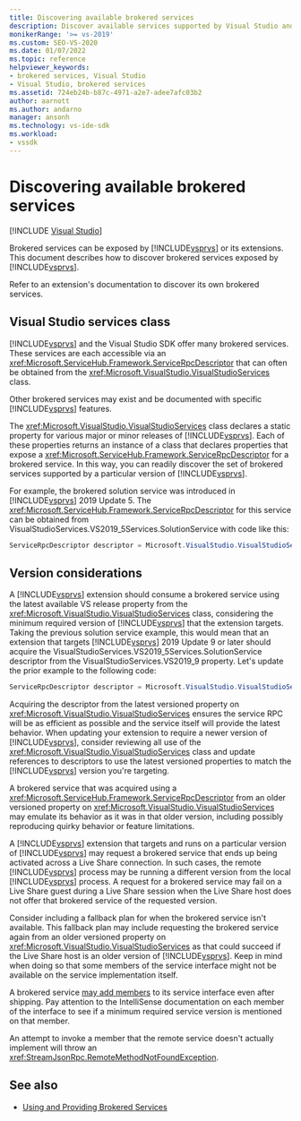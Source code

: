 ```yaml
---
title: Discovering available brokered services
description: Discover available services supported by Visual Studio and the Visual Studio SDK, including service descriptors for obtaining an interface for each service.
monikerRange: '>= vs-2019'
ms.custom: SEO-VS-2020
ms.date: 01/07/2022
ms.topic: reference
helpviewer_keywords:
- brokered services, Visual Studio
- Visual Studio, brokered services
ms.assetid: 724eb24b-b87c-4971-a2e7-adee7afc03b2
author: aarnott
ms.author: andarno
manager: ansonh
ms.technology: vs-ide-sdk
ms.workload:
- vssdk
---
```

# Discovering available brokered services

 [!INCLUDE [Visual Studio](~/includes/applies-to-version/vs-not-mac.md)]

Brokered services can be exposed by [!INCLUDE[vsprvs](../../code-quality/includes/vsprvs_md.md)] or its extensions.
This document describes how to discover brokered services exposed by [!INCLUDE[vsprvs](../../code-quality/includes/vsprvs_md.md)].

Refer to an extension's documentation to discover its own brokered services.

## Visual Studio services class

[!INCLUDE[vsprvs](../../code-quality/includes/vsprvs_md.md)] and the Visual Studio SDK offer many brokered services.
These services are each accessible via an <xref:Microsoft.ServiceHub.Framework.ServiceRpcDescriptor> that can often be obtained from the <xref:Microsoft.VisualStudio.VisualStudioServices> class.

Other brokered services may exist and be documented with specific  [!INCLUDE[vsprvs](../../code-quality/includes/vsprvs_md.md)] features.

The <xref:Microsoft.VisualStudio.VisualStudioServices> class declares a static property for various major or minor releases of [!INCLUDE[vsprvs](../../code-quality/includes/vsprvs_md.md)].
Each of these properties returns an instance of a class that declares properties that expose a <xref:Microsoft.ServiceHub.Framework.ServiceRpcDescriptor> for a brokered service.
In this way, you can readily discover the set of brokered services supported by a particular version of [!INCLUDE[vsprvs](../../code-quality/includes/vsprvs_md.md)].

For example, the brokered solution service was introduced in [!INCLUDE[vsprvs](../../code-quality/includes/vsprvs_md.md)] 2019 Update 5.
The <xref:Microsoft.ServiceHub.Framework.ServiceRpcDescriptor> for this service can be obtained from VisualStudioServices.VS2019_5Services.SolutionService with code like this:

```csharp
ServiceRpcDescriptor descriptor = Microsoft.VisualStudio.VisualStudioServices.VS2019_5.SolutionService;
```

## Version considerations

A [!INCLUDE[vsprvs](../../code-quality/includes/vsprvs_md.md)] extension should consume a brokered service using the latest available VS release property from the <xref:Microsoft.VisualStudio.VisualStudioServices> class, considering the minimum required version of [!INCLUDE[vsprvs](../../code-quality/includes/vsprvs_md.md)] that the extension targets.
Taking the previous solution service example, this would mean that an extension that targets [!INCLUDE[vsprvs](../../code-quality/includes/vsprvs_md.md)] 2019 Update 9 or later should acquire the VisualStudioServices.VS2019_5Services.SolutionService descriptor from the VisualStudioServices.VS2019_9 property.
Let's update the prior example to the following code:

```csharp
ServiceRpcDescriptor descriptor = Microsoft.VisualStudio.VisualStudioServices.VS2019_9.SolutionService;
```

Acquiring the descriptor from the latest versioned property on <xref:Microsoft.VisualStudio.VisualStudioServices> ensures the service RPC will be as efficient as possible and the service itself will provide the latest behavior.
When updating your extension to require a newer version of [!INCLUDE[vsprvs](../../code-quality/includes/vsprvs_md.md)], consider reviewing all use of the <xref:Microsoft.VisualStudio.VisualStudioServices> class and update references to descriptors to use the latest versioned properties to match the [!INCLUDE[vsprvs](../../code-quality/includes/vsprvs_md.md)] version you're targeting.

A brokered service that was acquired using a <xref:Microsoft.ServiceHub.Framework.ServiceRpcDescriptor> from an older versioned property on <xref:Microsoft.VisualStudio.VisualStudioServices> may emulate its behavior as it was in that older version, including possibly reproducing quirky behavior or feature limitations.

A [!INCLUDE[vsprvs](../../code-quality/includes/vsprvs_md.md)] extension that targets and runs on a particular version of [!INCLUDE[vsprvs](../../code-quality/includes/vsprvs_md.md)] may request a brokered service that ends up being activated across a Live Share connection.
In such cases, the remote [!INCLUDE[vsprvs](../../code-quality/includes/vsprvs_md.md)] process may be running a different version from the local [!INCLUDE[vsprvs](../../code-quality/includes/vsprvs_md.md)] process.
A request for a brokered service may fail on a Live Share guest during a Live Share session when the Live Share host does not offer that brokered service of the requested version.

Consider including a fallback plan for when the brokered service isn't available.
This fallback plan may include requesting the brokered service again from an older versioned property on <xref:Microsoft.VisualStudio.VisualStudioServices> as that could succeed if the Live Share host is an older version of [!INCLUDE[vsprvs](../../code-quality/includes/vsprvs_md.md)].
Keep in mind when doing so that some members of the service interface might not be available on the service implementation itself.

A brokered service [may add members](../best-practices-design-brokered-service.md#AddingInterfaceMembers) to its service interface even after shipping.
Pay attention to the IntelliSense documentation on each member of the interface to see if a minimum required service version is mentioned on that member.

An attempt to invoke a member that the remote service doesn't actually implement will throw an <xref:StreamJsonRpc.RemoteMethodNotFoundException>.

## See also

- [Using and Providing Brokered Services](../../extensibility/use-and-provide-brokered-services.md)
